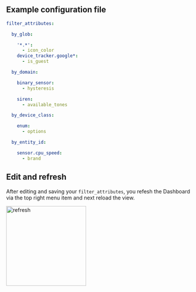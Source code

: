 ## Example configuration file

```yaml
filter_attributes:

  by_glob:

    '*.*':
      - icon_color
    device_tracker.google*:
      - is_guest

  by_domain:

    binary_sensor:
      - hysteresis

    siren:
      - available_tones

  by_device_class:

    enum:
      - options

  by_entity_id:

    sensor.cpu_speed:
      - brand
```

## Edit and refresh

After editing and saving your `filter_attributes`, you refesh the Dashboard via the top right menu item and next reload the view.

<img width="215" alt="refresh" src="https://github.com/Mariusthvdb/custom-attributes/assets/33354141/9d57c2db-10c1-44af-9e0b-f0704331cb3c">
